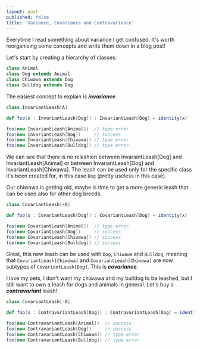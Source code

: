 ```yaml
---
layout: post
published: false
title: 'Variance, Covariance and Contravariance'
---
```


Everytime I read something about variance I get confused. It's worth reorganising some concepts and write them down in a blog post!

Let's start by creating a hierarchy of classes:

```scala
class Animal
class Dog extends Animal
class Chiwawa extends Dog
class Bulldog extends Dog
```

The easiest concept to explain is ***invariance***

```scala
class InvariantLeash[A]

def foo(x : InvariantLeash[Dog]) : InvariantLeash[Dog] = identity(x)

foo(new InvariantLeash[Animal])  // type error
foo(new InvariantLeash[Dog]) 	 // success
foo(new InvariantLeash[Chiwawa]) // type error
foo(new InvariantLeash[Bulldog]) // type error
```

We can see that there is no relashion between InvariantLeash[Dog] and InvariantLeash[Animal] or between InvariantLeash[Dog] and InvariantLeash[Chiwawa].
The leash can be used only for the specific class it's been created for, in this case `Dog` (pretty useless in this case).


Our chiwawa is getting old, maybe is time to get a more generic leash that can be used also for other dog breeds.


```scala
class CovariantLeash[+A]

def foo(x : CovariantLeash[Dog]) : CovariantLeash[Dog] = identity(x)

foo(new CovariantLeash[Animal])  // type error
foo(new CovariantLeash[Dog])     // success
foo(new CovariantLeash[Chiwawa]) // success
foo(new CovariantLeash[Bulldog]) // success
```

Great, this new leash can be used with `Dog`, `Chiwawa` and `Bulldog`, meaning that 
`CovariantLeash[Chiwawa]` and `CovariantLeash[Chiwawa]` are now subtypes of `CovariantLeash[Dog]`.
This is ***covariance***.



I love my pets, I don't want my chiwawa and my bulldog to be leashed, but I still want to own a leash for dogs and animals in general. Let's buy a ***contravariant*** leash!

```scala
class CovariantLeash[-A]

def foo(x : ContravariantLeash[Dog]) : ContravariantLeash[Dog] = identity(x)

foo(new ContravariantLeash[Animal])  // success
foo(new ContravariantLeash[Dog])     // success
foo(new ContravariantLeash[Chiwawa]) // type error
foo(new ContravariantLeash[Bulldog]) // type error
```

